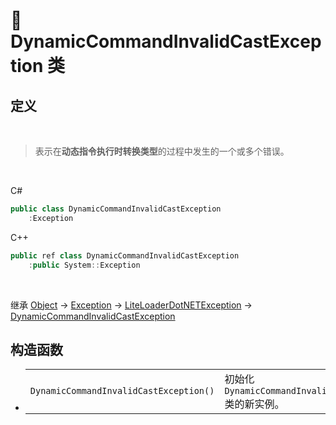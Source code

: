 # 🔖 DynamicCommandInvalidCastException 类

## 定义

<br>

> 表示在**动态指令执行时转换类型**的过程中发生的一个或多个错误。

<br>

C#
```cs
public class DynamicCommandInvalidCastException
    :Exception
```
C++
```cpp
public ref class DynamicCommandInvalidCastException
    :public System::Exception
```
<br>

继承 [Object](https://docs.microsoft.com/zh-cn/DotNET/api/system.object?view=net-6.0) → [Exception](https://docs.microsoft.com/zh-cn/DotNET/api/system.exception?view=net-6.0) → [LiteLoaderDotNETException](zh_CN/NET/APIs/Namespace/LLNET.Core/Class/LiteLoaderDotNETException/LiteLoaderDotNETException.md) → 
[DynamicCommandInvalidCastException](zh_CN/NET/APIs/Namespace/LLNET.Core/Class/DynamicCommandInvalidCastException/DynamicCommandInvalidCastException.md)

## 构造函数
- 
    |||
    |-|-|
    |`DynamicCommandInvalidCastException()`|初始化 `DynamicCommandInvalidCastException` 类的新实例。|

<br>


